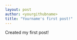```yaml
--- 
layout: post
author: <yourgithubname>
title: "Yourname's first post!"
---
```


Created my first post!
